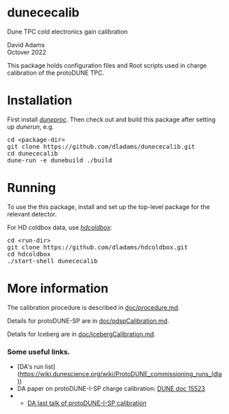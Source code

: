 # dunececalib
Dune TPC cold electronics gain calibration

David Adams  
Octover 2022

This package holds configuration files and Root scripts used in charge calibration
of the protoDUNE TPC.

# Installation

First install [*duneproc*](https://github.com/dladams/duneproc).
Then check out and build this package after setting up *dunerun*, e.g.
<pre>
cd &lt;package-dir>
git clone https://github.com/dladams/dunececalib.git
cd dunececalib
dune-run -e dunebuild ./build
</pre>

# Running

To use the this package, install and set up the top-level package for the relevant detector.

For HD coldbox data, use [*hdcoldbox*](https://github.com/dladams/hdcoldbox):
<pre>
cd &lt;run-dir>
git clone https://github.com/dladams/hdcoldbox.git
cd hdcoldbox
./start-shell dunececalib
</pre>

# More information

The calibration procedure is described in [doc/procedure.md](doc/procedure.md).

Details for protoDUNE-SP are in [doc/pdspCalibration.md](doc/pdspCalibration.md).

Details for Iceberg are in [doc/icebergCalibration.md](doc/icebergCalibration.md).

### Some useful links.
* [DA's run list] (https://wiki.dunescience.org/wiki/ProtoDUNE_commissioning_runs_(dla))
* DA paper on protoDUNE-I-SP charge calibration: [DUNE doc 15523](https://docs.dunescience.org/cgi-bin/sso/ShowDocument?docid=15523)
* * [DA last talk of protoDUNE-I-SP calibration](https://indico.fnal.gov/event/22661/contributions/68849/attachments/43332/52259/adams_dunepdsimreco_20191211_calib.pdf)
